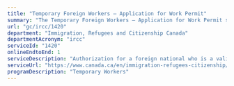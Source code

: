 ```yaml
---
title: "Temporary Foreign Workers – Application for Work Permit"
summary: "The Temporary Foreign Workers – Application for Work Permit service from Immigration, Refugees and Citizenship Canada is available end-to-end online, according to the GC Service Inventory."
url: "gc/ircc/1420"
department: "Immigration, Refugees and Citizenship Canada"
departmentAcronym: "ircc"
serviceId: "1420"
onlineEndtoEnd: 1
serviceDescription: "Authorization for a foreign national who is a valid temporary resident to work in Canada."
serviceUrl: "https://www.canada.ca/en/immigration-refugees-citizenship/services/work-canada/permit/temporary/apply.html"
programDescription: "Temporary Workers"
---
```

